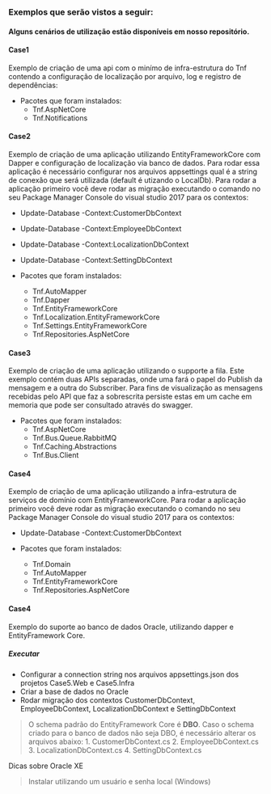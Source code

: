 ### Exemplos que serão vistos a seguir:

#### Alguns cenários de utilização estão disponíveis em nosso repositório.
#### Case1 ####
Exemplo de criação de uma api com o minímo de infra-estrutura do Tnf contendo a configuração de localização por arquivo, log e registro de dependências:

- Pacotes que foram instalados:
	- Tnf.AspNetCore
	- Tnf.Notifications

#### Case2 ####
Exemplo de criação de uma aplicação utilizando EntityFrameworkCore com Dapper e configuração de localização via banco de dados. Para rodar essa aplicação é necessário configurar nos arquivos appsettings qual é a string de conexão que será utilizada (default é utizando o LocalDb).
Para rodar a aplicação primeiro você deve rodar as migração executando o comando no seu Package Manager Console do visual studio 2017 para os contextos:
- Update-Database -Context:CustomerDbContext
- Update-Database -Context:EmployeeDbContext
- Update-Database -Context:LocalizationDbContext
- Update-Database -Context:SettingDbContext

- Pacotes que foram instalados:
	- Tnf.AutoMapper
	- Tnf.Dapper
	- Tnf.EntityFrameworkCore
	- Tnf.Localization.EntityFrameworkCore
	- Tnf.Settings.EntityFrameworkCore
	- Tnf.Repositories.AspNetCore
	
#### Case3 ####
Exemplo de criação de uma aplicação utilizando o supporte a fila.
Este exemplo contém duas APIs separadas, onde uma fará o papel do Publish da mensagem e a outra do Subscriber. Para fins de visualização as mensagens recebidas pelo API que faz a sobrescrita persiste estas em um cache em memoria que pode ser consultado através do swagger.

- Pacotes que foram instalados:
	- Tnf.AspNetCore
	- Tnf.Bus.Queue.RabbitMQ
	- Tnf.Caching.Abstractions
	- Tnf.Bus.Client
	
#### Case4 ####
Exemplo de criação de uma aplicação utilizando a infra-estrutura de serviços de domínio com EntityFrameworkCore.
Para rodar a aplicação primeiro você deve rodar as migração executando o comando no seu Package Manager Console do visual studio 2017 para os contextos:
- Update-Database -Context:CustomerDbContext

- Pacotes que foram instalados:
	- Tnf.Domain
	- Tnf.AutoMapper
	- Tnf.EntityFrameworkCore
	- Tnf.Repositories.AspNetCore

#### Case4 ####
Exemplo do suporte ao banco de dados Oracle, utilizando dapper e EntityFramework Core.

##### Executar #####
- Configurar a connection string nos arquivos appsettings.json dos projetos Case5.Web e Case5.Infra
- Criar a base de dados no Oracle
- Rodar migração dos contextos CustomerDbContext, EmployeeDbContext, LocalizationDbContext e SettingDbContext

> O schema padrão do EntityFramework Core é **DBO**. Caso o schema criado para o banco de dados não seja DBO, é necessário alterar os arquivos abaixo: 1. CustomerDbContext.cs 2. EmployeeDbContext.cs 3. LocalizationDbContext.cs 4. SettingDbContext.cs

Dicas sobre Oracle XE
> Instalar utilizando um usuário e senha local (Windows)
